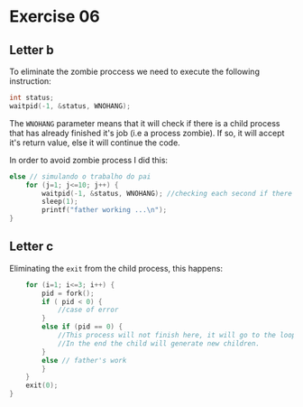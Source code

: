 # Exercise 06 


## Letter b  

To eliminate the zombie proccess we need to execute the following instruction: 
```c
int status; 
waitpid(-1, &status, WNOHANG); 
```

The `WNOHANG` parameter means that it will check if there is a child process that has already finished it's job 
(i.e a process zombie). If so, it will accept it's return value, else it will continue the code. 

In order to avoid zombie process I did this: 

```c
else // simulando o trabalho do pai
    for (j=1; j<=10; j++) {
        waitpid(-1, &status, WNOHANG); //checking each second if there's a zombie process
        sleep(1);
        printf("father working ...\n");
}
``` 

## Letter c

Eliminating the `exit` from the child process, this happens: 

```c
	for (i=1; i<=3; i++) {
		pid = fork();
		if ( pid < 0) {
            //case of error
		}
		else if (pid == 0) {
			//This process will not finish here, it will go to the loop again.  
            //In the end the child will generate new children. 
		}
		else // father's work
		}
	}
	exit(0);
}
```
